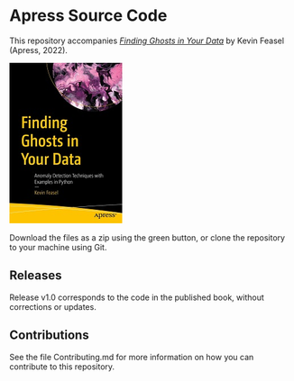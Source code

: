# Apress Source Code

This repository accompanies [*Finding Ghosts in Your Data*](https://www.link.springer.com/book/10.1007/978-1-4842-8870-2) by Kevin Feasel (Apress, 2022).

[comment]: #cover
![Cover image](9781484288696.jpg)

Download the files as a zip using the green button, or clone the repository to your machine using Git.

## Releases

Release v1.0 corresponds to the code in the published book, without corrections or updates.

## Contributions

See the file Contributing.md for more information on how you can contribute to this repository.